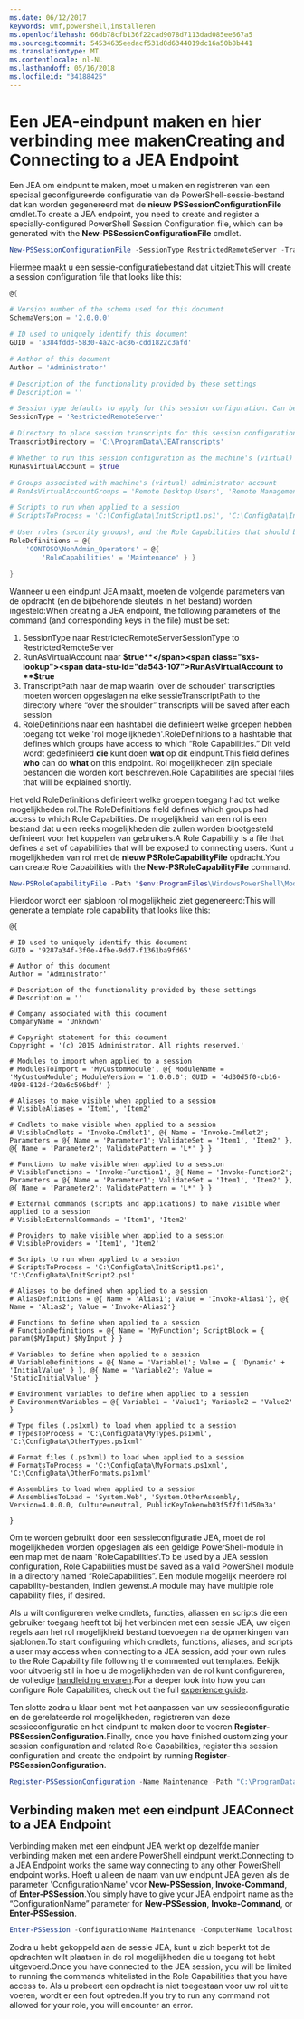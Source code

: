 ```yaml
---
ms.date: 06/12/2017
keywords: wmf,powershell,installeren
ms.openlocfilehash: 66db78cfb136f22cad9078d7113dad085ee667a5
ms.sourcegitcommit: 54534635eedacf531d8d6344019dc16a50b8b441
ms.translationtype: MT
ms.contentlocale: nl-NL
ms.lasthandoff: 05/16/2018
ms.locfileid: "34188425"
---
```

# <a name="creating-and-connecting-to-a-jea-endpoint"></a><span data-ttu-id="da543-102">Een JEA-eindpunt maken en hier verbinding mee maken</span><span class="sxs-lookup"><span data-stu-id="da543-102">Creating and Connecting to a JEA Endpoint</span></span>
<span data-ttu-id="da543-103">Een JEA om eindpunt te maken, moet u maken en registreren van een speciaal geconfigureerde configuratie van de PowerShell-sessie-bestand dat kan worden gegenereerd met de **nieuw PSSessionConfigurationFile** cmdlet.</span><span class="sxs-lookup"><span data-stu-id="da543-103">To create a JEA endpoint, you need to create and register a specially-configured PowerShell Session Configuration file, which can be generated with the **New-PSSessionConfigurationFile** cmdlet.</span></span>

```powershell
New-PSSessionConfigurationFile -SessionType RestrictedRemoteServer -TranscriptDirectory "C:\ProgramData\JEATranscripts" -RunAsVirtualAccount -RoleDefinitions @{ 'CONTOSO\NonAdmin_Operators' = @{ RoleCapabilities = 'Maintenance' }} -Path "$env:ProgramData\JEAConfiguration\Demo.pssc"
```

<span data-ttu-id="da543-104">Hiermee maakt u een sessie-configuratiebestand dat uitziet:</span><span class="sxs-lookup"><span data-stu-id="da543-104">This will create a session configuration file that looks like this:</span></span>
```powershell
@{

# Version number of the schema used for this document
SchemaVersion = '2.0.0.0'

# ID used to uniquely identify this document
GUID = 'a384fdd3-5830-4a2c-ac86-cdd1822c3afd'

# Author of this document
Author = 'Administrator'

# Description of the functionality provided by these settings
# Description = ''

# Session type defaults to apply for this session configuration. Can be 'RestrictedRemoteServer' (recommended), 'Empty', or 'Default'
SessionType = 'RestrictedRemoteServer'

# Directory to place session transcripts for this session configuration
TranscriptDirectory = 'C:\ProgramData\JEATranscripts'

# Whether to run this session configuration as the machine's (virtual) administrator account
RunAsVirtualAccount = $true

# Groups associated with machine's (virtual) administrator account
# RunAsVirtualAccountGroups = 'Remote Desktop Users', 'Remote Management Users'

# Scripts to run when applied to a session
# ScriptsToProcess = 'C:\ConfigData\InitScript1.ps1', 'C:\ConfigData\InitScript2.ps1'

# User roles (security groups), and the Role Capabilities that should be applied to them when applied to a session
RoleDefinitions = @{
    'CONTOSO\NonAdmin_Operators' = @{
        'RoleCapabilities' = 'Maintenance' } }

}
```
<span data-ttu-id="da543-105">Wanneer u een eindpunt JEA maakt, moeten de volgende parameters van de opdracht (en de bijbehorende sleutels in het bestand) worden ingesteld:</span><span class="sxs-lookup"><span data-stu-id="da543-105">When creating a JEA endpoint, the following parameters of the command (and corresponding keys in the file) must be set:</span></span>
1.  <span data-ttu-id="da543-106">SessionType naar RestrictedRemoteServer</span><span class="sxs-lookup"><span data-stu-id="da543-106">SessionType to RestrictedRemoteServer</span></span>
2.  <span data-ttu-id="da543-107">RunAsVirtualAccount naar **$true**</span><span class="sxs-lookup"><span data-stu-id="da543-107">RunAsVirtualAccount to **$true**</span></span>
3.  <span data-ttu-id="da543-108">TranscriptPath naar de map waarin 'over de schouder' transcripties moeten worden opgeslagen na elke sessie</span><span class="sxs-lookup"><span data-stu-id="da543-108">TranscriptPath to the directory where “over the shoulder” transcripts will be saved after each session</span></span>
4.  <span data-ttu-id="da543-109">RoleDefinitions naar een hashtabel die definieert welke groepen hebben toegang tot welke 'rol mogelijkheden'.</span><span class="sxs-lookup"><span data-stu-id="da543-109">RoleDefinitions to a hashtable that defines which groups have access to which “Role Capabilities.”</span></span>  <span data-ttu-id="da543-110">Dit veld wordt gedefinieerd **die** kunt doen **wat** op dit eindpunt.</span><span class="sxs-lookup"><span data-stu-id="da543-110">This field defines **who** can do **what** on this endpoint.</span></span>   <span data-ttu-id="da543-111">Rol mogelijkheden zijn speciale bestanden die worden kort beschreven.</span><span class="sxs-lookup"><span data-stu-id="da543-111">Role Capabilities are special files that will be explained shortly.</span></span>


<span data-ttu-id="da543-112">Het veld RoleDefinitions definieert welke groepen toegang had tot welke mogelijkheden rol.</span><span class="sxs-lookup"><span data-stu-id="da543-112">The RoleDefinitions field defines which groups had access to which Role Capabilities.</span></span>  <span data-ttu-id="da543-113">De mogelijkheid van een rol is een bestand dat u een reeks mogelijkheden die zullen worden blootgesteld definieert voor het koppelen van gebruikers.</span><span class="sxs-lookup"><span data-stu-id="da543-113">A Role Capability is a file that defines a set of capabilities that will be exposed to connecting users.</span></span>  <span data-ttu-id="da543-114">Kunt u mogelijkheden van rol met de **nieuw PSRoleCapabilityFile** opdracht.</span><span class="sxs-lookup"><span data-stu-id="da543-114">You can create Role Capabilities with the **New-PSRoleCapabilityFile** command.</span></span>

```powershell
New-PSRoleCapabilityFile -Path "$env:ProgramFiles\WindowsPowerShell\Modules\DemoModule\RoleCapabilities\Maintenance.psrc"
```

<span data-ttu-id="da543-115">Hierdoor wordt een sjabloon rol mogelijkheid ziet gegenereerd:</span><span class="sxs-lookup"><span data-stu-id="da543-115">This will generate a template role capability that looks like this:</span></span>
```
@{

# ID used to uniquely identify this document
GUID = '9287a34f-3f0e-4fbe-9dd7-f1361ba9fd65'

# Author of this document
Author = 'Administrator'

# Description of the functionality provided by these settings
# Description = ''

# Company associated with this document
CompanyName = 'Unknown'

# Copyright statement for this document
Copyright = '(c) 2015 Administrator. All rights reserved.'

# Modules to import when applied to a session
# ModulesToImport = 'MyCustomModule', @{ ModuleName = 'MyCustomModule'; ModuleVersion = '1.0.0.0'; GUID = '4d30d5f0-cb16-4898-812d-f20a6c596bdf' }

# Aliases to make visible when applied to a session
# VisibleAliases = 'Item1', 'Item2'

# Cmdlets to make visible when applied to a session
# VisibleCmdlets = 'Invoke-Cmdlet1', @{ Name = 'Invoke-Cmdlet2'; Parameters = @{ Name = 'Parameter1'; ValidateSet = 'Item1', 'Item2' }, @{ Name = 'Parameter2'; ValidatePattern = 'L*' } }

# Functions to make visible when applied to a session
# VisibleFunctions = 'Invoke-Function1', @{ Name = 'Invoke-Function2'; Parameters = @{ Name = 'Parameter1'; ValidateSet = 'Item1', 'Item2' }, @{ Name = 'Parameter2'; ValidatePattern = 'L*' } }

# External commands (scripts and applications) to make visible when applied to a session
# VisibleExternalCommands = 'Item1', 'Item2'

# Providers to make visible when applied to a session
# VisibleProviders = 'Item1', 'Item2'

# Scripts to run when applied to a session
# ScriptsToProcess = 'C:\ConfigData\InitScript1.ps1', 'C:\ConfigData\InitScript2.ps1'

# Aliases to be defined when applied to a session
# AliasDefinitions = @{ Name = 'Alias1'; Value = 'Invoke-Alias1'}, @{ Name = 'Alias2'; Value = 'Invoke-Alias2'}

# Functions to define when applied to a session
# FunctionDefinitions = @{ Name = 'MyFunction'; ScriptBlock = { param($MyInput) $MyInput } }

# Variables to define when applied to a session
# VariableDefinitions = @{ Name = 'Variable1'; Value = { 'Dynamic' + 'InitialValue' } }, @{ Name = 'Variable2'; Value = 'StaticInitialValue' }

# Environment variables to define when applied to a session
# EnvironmentVariables = @{ Variable1 = 'Value1'; Variable2 = 'Value2' }

# Type files (.ps1xml) to load when applied to a session
# TypesToProcess = 'C:\ConfigData\MyTypes.ps1xml', 'C:\ConfigData\OtherTypes.ps1xml'

# Format files (.ps1xml) to load when applied to a session
# FormatsToProcess = 'C:\ConfigData\MyFormats.ps1xml', 'C:\ConfigData\OtherFormats.ps1xml'

# Assemblies to load when applied to a session
# AssembliesToLoad = 'System.Web', 'System.OtherAssembly, Version=4.0.0.0, Culture=neutral, PublicKeyToken=b03f5f7f11d50a3a'

}

```
<span data-ttu-id="da543-116">Om te worden gebruikt door een sessieconfiguratie JEA, moet de rol mogelijkheden worden opgeslagen als een geldige PowerShell-module in een map met de naam 'RoleCapabilities'.</span><span class="sxs-lookup"><span data-stu-id="da543-116">To be used by a JEA session configuration, Role Capabilities must be saved as a valid PowerShell module in a directory named “RoleCapabilities”.</span></span> <span data-ttu-id="da543-117">Een module mogelijk meerdere rol capability-bestanden, indien gewenst.</span><span class="sxs-lookup"><span data-stu-id="da543-117">A module may have multiple role capability files, if desired.</span></span>

<span data-ttu-id="da543-118">Als u wilt configureren welke cmdlets, functies, aliassen en scripts die een gebruiker toegang heeft tot bij het verbinden met een sessie JEA, uw eigen regels aan het rol mogelijkheid bestand toevoegen na de opmerkingen van sjablonen.</span><span class="sxs-lookup"><span data-stu-id="da543-118">To start configuring which cmdlets, functions, aliases, and scripts a user may access when connecting to a JEA session, add your own rules to the Role Capability file following the commented out templates.</span></span> <span data-ttu-id="da543-119">Bekijk voor uitvoerig stil in hoe u de mogelijkheden van de rol kunt configureren, de volledige [handleiding ervaren](http://aka.ms/JEA).</span><span class="sxs-lookup"><span data-stu-id="da543-119">For a deeper look into how you can configure Role Capabilities, check out the full [experience guide](http://aka.ms/JEA).</span></span>

<span data-ttu-id="da543-120">Ten slotte zodra u klaar bent met het aanpassen van uw sessieconfiguratie en de gerelateerde rol mogelijkheden, registreren van deze sessieconfiguratie en het eindpunt te maken door te voeren **Register-PSSessionConfiguration**.</span><span class="sxs-lookup"><span data-stu-id="da543-120">Finally, once you have finished customizing your session configuration and related Role Capabilities, register this session configuration and create the endpoint by running **Register-PSSessionConfiguration**.</span></span>

```powershell
Register-PSSessionConfiguration -Name Maintenance -Path "C:\ProgramData\JEAConfiguration\Demo.pssc"
```

## <a name="connect-to-a-jea-endpoint"></a><span data-ttu-id="da543-121">Verbinding maken met een eindpunt JEA</span><span class="sxs-lookup"><span data-stu-id="da543-121">Connect to a JEA Endpoint</span></span>
<span data-ttu-id="da543-122">Verbinding maken met een eindpunt JEA werkt op dezelfde manier verbinding maken met een andere PowerShell eindpunt werkt.</span><span class="sxs-lookup"><span data-stu-id="da543-122">Connecting to a JEA Endpoint works the same way connecting to any other PowerShell endpoint works.</span></span>  <span data-ttu-id="da543-123">Hoeft u alleen de naam van uw eindpunt JEA geven als de parameter 'ConfigurationName' voor **New-PSSession**, **Invoke-Command**, of **Enter-PSSession**.</span><span class="sxs-lookup"><span data-stu-id="da543-123">You simply have to give your JEA endpoint name as the “ConfigurationName” parameter for **New-PSSession**, **Invoke-Command**, or **Enter-PSSession**.</span></span>

```powershell
Enter-PSSession -ConfigurationName Maintenance -ComputerName localhost
```
<span data-ttu-id="da543-124">Zodra u hebt gekoppeld aan de sessie JEA, kunt u zich beperkt tot de opdrachten wilt plaatsen in de rol mogelijkheden die u toegang tot hebt uitgevoerd.</span><span class="sxs-lookup"><span data-stu-id="da543-124">Once you have connected to the JEA session, you will be limited to running the commands whitelisted in the Role Capabilities that you have access to.</span></span> <span data-ttu-id="da543-125">Als u probeert een opdracht is niet toegestaan voor uw rol uit te voeren, wordt er een fout optreden.</span><span class="sxs-lookup"><span data-stu-id="da543-125">If you try to run any command not allowed for your role, you will encounter an error.</span></span>
